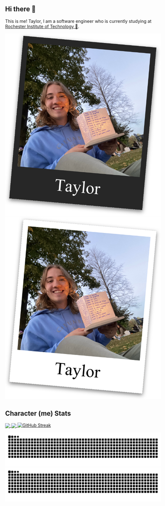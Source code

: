 ## Hi there 👋
This is me! Taylor, I am a software engineer who is currently studying at [Rochester Institute of Technology 🐅](https://www.rit.edu/).

<!-- Polaroid with light and dark mode -->
![A fake polaroid of me](./art/polaroid_dark.svg#gh-dark-mode-only)
![A fake polaroid of me](./art/polaroid_light.svg#gh-light-mode-only)

## Character (me) Stats
<a href="https://github.com/anuraghazra/github-readme-stats">
  <img height=200 align="center" src="https://github-readme-stats-ruby-rho-45.vercel.app/api?username=actuallytaylor&show_icons=true&theme=transparent" />
</a>
<a href="https://github.com/anuraghazra/convoychat">
  <img height=200 align="center" src="https://github-readme-stats-ruby-rho-45.vercel.app/api/top-langs/?username=actuallytaylor&layout=compact&theme=transparenlayout=compact&langs_count=8&card_width=320" />
</a>
<a href="https://git.io/streak-stats">
  <img src="https://streak-stats.demolab.com?user=ActuallyTaylor&theme=transparent&card_width=480&card_height=200" alt="GitHub Streak" />
</a>

<!-- GitHub snake with light and dark mode -->
![Snake eating my GitHub stats](https://raw.githubusercontent.com/ActuallyTaylor/ActuallyTaylor/refs/heads/snake/github-contribution-grid-snake-dark.svg#gh-dark-mode-only)
![Snake eating my GitHub stats](https://raw.githubusercontent.com/ActuallyTaylor/ActuallyTaylor/refs/heads/snake/github-contribution-grid-snake.svg#gh-light-mode-only)
